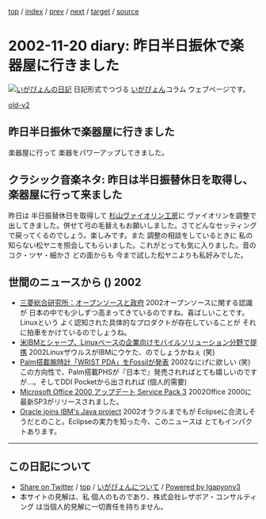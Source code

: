 [top](../index.html) 
 / [index](index.html) 
 / [prev](ig021118.html) 
 / [next](ig021126.html) 
 / [target](http://www.igapyon.jp/igapyon/diary/2002/ig021120.html) 
 / [source](https://github.com/igapyon/diary/blob/master/2002/ig021120.src.md) 

2002-11-20 diary: 昨日半日振休で楽器屋に行きました
=====================================================================================================
[![いがぴょんの日記](http://www.igapyon.jp/igapyon/diary/images/iga200306s.jpg "いがぴょん")](http://www.igapyon.jp/igapyon/diary/memo/memoigapyon.html) 日記形式でつづる [いがぴょん](http://www.igapyon.jp/igapyon/diary/memo/memoigapyon.html)コラム ウェブページです。

[old-v2](ig021120-orig.html)

## 昨日半日振休で楽器屋に行きました

楽器屋に行って 楽器をパワーアップしてきました。


## クラシック音楽ネタ: 昨日は半日振替休日を取得し、楽器屋に行って来ました

昨日は 半日振替休日を取得して [杉山ヴァイオリン工房](http://www.geocities.co.jp/MusicHall/4825/)に ヴァイオリンを調整で出してきました。併せて弓の毛替えもお願いしました。さてどんなセッティングで戻ってくるのでしょう。楽しみです。また 調整の相談をしているときに 私の知らない松ヤニを照会してもらいました。これがとっても気に入りました。音のコク・ツヤ・細かさ どの面からも 今まで試した松ヤニよりも私好みでした。

## 世間のニュースから () 2002

* [三菱総合研究所：オープンソースと政府](http://oss.mri.co.jp/)  2002オープンソースに関する認識が 日本の中でも少しずつ高まってきているのですね。喜ばしいことです。Linuxという よく認知された具体的なプロダクトが存在していることが それに拍車をかけているのでしょうね。
* [米IBMとシャープ、Linuxベースの企業向けモバイルソリューション分野で提携](http://linux.ascii24.com/linux/news/today/2002/11/15/639975-000.html)  2002LinuxザウルスがIBMにウケた、のでしょうかねぇ (笑)
* [Palm搭載腕時計「WRIST PDA」をFossilが発表](http://www.zdnet.co.jp/news/0211/19/nebt_22.html)  2002なにげに欲しい (笑) この方向性で、Palm搭載PHSが『日本で』発売されればとても嬉しいのですが…。そしてDDI Pocketから出されれば (個人的需要)
* [Microsoft Office 2000 アップデート Service Pack 3](http://office.microsoft.com/japan/downloads/2000/o2ksp3.aspx)  2002Office 2000に最新SP3がリリースされました。
* [Oracle joins IBM's Java project](http://news.com.com/2100-1001-966072.html)  2002オラクルまでもが Eclipseに合流しそうだとのこと。Eclipseの実力を知った今、このニュースは とてもインパクトあります。


----------------------------------------------------------------------------------------------------

## この日記について

* [Share on Twitter](https://twitter.com/intent/tweet?hashtags=igapyon%2Cdiary%2C%E3%81%84%E3%81%8C%E3%81%B4%E3%82%87%E3%82%93&text=%E6%98%A8%E6%97%A5%E5%8D%8A%E6%97%A5%E6%8C%AF%E4%BC%91%E3%81%A7%E6%A5%BD%E5%99%A8%E5%B1%8B%E3%81%AB%E8%A1%8C%E3%81%8D%E3%81%BE%E3%81%97%E3%81%9F&url=http%3A%2F%2Fwww.igapyon.jp%2Figapyon%2Fdiary%2F2002%2Fig021120.html) / [top](../index.html) / [いがぴょんについて](http://www.igapyon.jp/igapyon/diary/memo/memoigapyon.html) / [Powered by Igapyonv3](https://github.com/igapyon/igapyonv3)
* 本サイトの見解は、私 個人のものであり、株式会社レザボア・コンサルティング は当個人的見解に一切責任を持ちません。 

